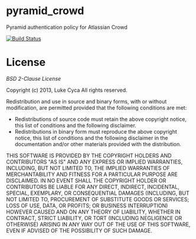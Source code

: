 pyramid_crowd
=============

Pyramid authentication policy for Atlassian Crowd

[![Build Status](https://travis-ci.org/lukecyca/pyramid_crowd.png?branch=master)](https://travis-ci.org/lukecyca/pyramid_crowd)

License
=======
*BSD 2-Clause License*

Copyright (c) 2013, Luke Cyca
All rights reserved.

Redistribution and use in source and binary forms, with or without
modification, are permitted provided that the following conditions
are met:

* Redistributions of source code must retain the above copyright notice,
    this list of conditions and the following disclaimer.
* Redistributions in binary form must reproduce the above copyright
    notice, this list of conditions and the following disclaimer in the
  documentation and/or other materials provided with the distribution.

THIS SOFTWARE IS PROVIDED BY THE COPYRIGHT HOLDERS AND CONTRIBUTORS
"AS IS" AND ANY EXPRESS OR IMPLIED WARRANTIES, INCLUDING, BUT NOT
LIMITED TO, THE IMPLIED WARRANTIES OF MERCHANTABILITY AND FITNESS
FOR A PARTICULAR PURPOSE ARE DISCLAIMED. IN NO EVENT SHALL THE
COPYRIGHT HOLDER OR CONTRIBUTORS BE LIABLE FOR ANY DIRECT, INDIRECT,
INCIDENTAL, SPECIAL, EXEMPLARY, OR CONSEQUENTIAL DAMAGES (INCLUDING,
BUT NOT LIMITED TO, PROCUREMENT OF SUBSTITUTE GOODS OR SERVICES; LOSS
OF USE, DATA, OR PROFITS; OR BUSINESS INTERRUPTION) HOWEVER CAUSED AND
ON ANY THEORY OF LIABILITY, WHETHER IN CONTRACT, STRICT LIABILITY, OR
TORT (INCLUDING NEGLIGENCE OR OTHERWISE) ARISING IN ANY WAY OUT OF THE
USE OF THIS SOFTWARE, EVEN IF ADVISED OF THE POSSIBILITY OF SUCH
DAMAGE.
